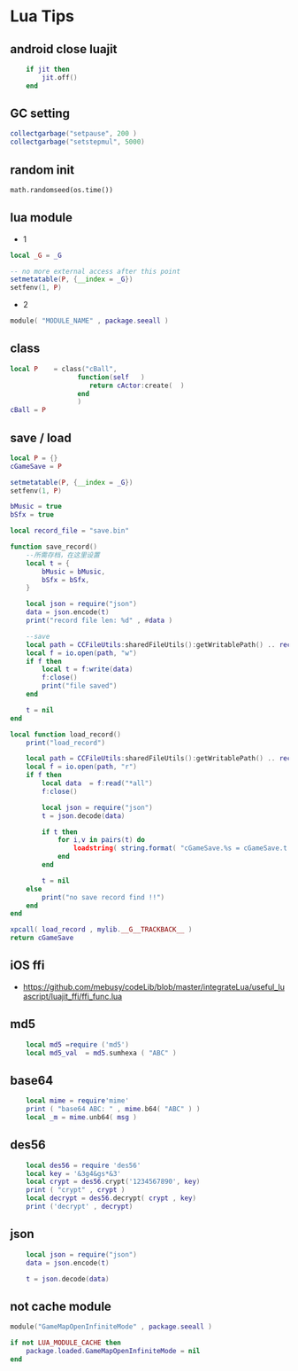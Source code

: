 
# Lua Tips

## android close luajit

```lua
    if jit then
        jit.off()
    end
```


## GC setting

```lua
collectgarbage("setpause", 200 )
collectgarbage("setstepmul", 5000)
```

## random init

```python
math.randomseed(os.time())
```

## lua module

 - 1

```lua
local _G = _G

-- no more external access after this point
setmetatable(P, {__index = _G})
setfenv(1, P)
```

 - 2

```lua
module( "MODULE_NAME" , package.seeall )
```

## class

```lua
local P    = class("cBall",
                 function(self   )
                    return cActor:create(  )
                 end
                 )
cBall = P
```

## save / load 

```lua
local P = {}
cGameSave = P

setmetatable(P, {__index = _G})
setfenv(1, P)

bMusic = true
bSfx = true

local record_file = "save.bin"

function save_record()
    --所需存档，在这里设置
    local t = {
        bMusic = bMusic,
        bSfx = bSfx,
    }

    local json = require("json")
    data = json.encode(t)
    print("record file len: %d" , #data )

    --save
    local path = CCFileUtils:sharedFileUtils():getWritablePath() .. record_file
    local f = io.open(path, "w")
    if f then
        local t = f:write(data)
        f:close()
        print("file saved")
    end

    t = nil
end

local function load_record()
    print("load_record")

    local path = CCFileUtils:sharedFileUtils():getWritablePath() .. record_file
    local f = io.open(path, "r")
    if f then
        local data  = f:read("*all")
        f:close()

        local json = require("json")
        t = json.decode(data)

        if t then
            for i,v in pairs(t) do
                loadstring( string.format( "cGameSave.%s = cGameSave.t.%s" , i ,i  )  )()
            end
        end

        t = nil
    else
        print("no save record find !!")
    end
end

xpcall( load_record , mylib.__G__TRACKBACK__ )
return cGameSave
```

## iOS ffi 

 - https://github.com/mebusy/codeLib/blob/master/integrateLua/useful_luascript/luajit_ffi/ffi_func.lua

## md5

```lua
    local md5 =require ('md5')
    local md5_val  = md5.sumhexa ( "ABC" )
```

## base64

```lua
    local mime = require'mime'
    print ( "base64 ABC: " , mime.b64( "ABC" ) )
    local _m = mime.unb64( msg )
```

## des56

```lua
    local des56 = require 'des56'
    local key = '&3g4&gs*&3'
    local crypt = des56.crypt('1234567890', key)
    print ( "crypt" , crypt )
    local decrypt = des56.decrypt( crypt , key)
    print ('decrypt' , decrypt)
```


## json

```lua
    local json = require("json")
    data = json.encode(t)

    t = json.decode(data)
```

## not cache module

```lua
module("GameMapOpenInfiniteMode" , package.seeall ) 

if not LUA_MODULE_CACHE then
	package.loaded.GameMapOpenInfiniteMode = nil 
end 
```

